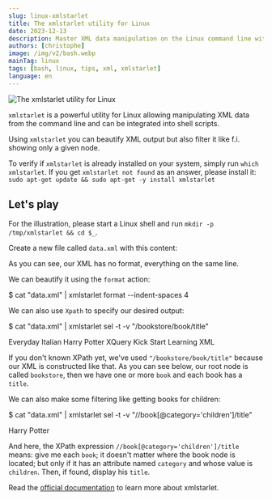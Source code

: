 ```yaml
---
slug: linux-xmlstarlet
title: The xmlstarlet utility for Linux
date: 2023-12-13
description: Master XML data manipulation on the Linux command line with xmlstarlet. This guide shows you how to beautify XML output and filter nodes using XPath expressions.
authors: [christophe]
image: /img/v2/bash.webp
mainTag: linux
tags: [bash, linux, tips, xml, xmlstarlet]
language: en
---
```

![The xmlstarlet utility for Linux](/img/v2/bash.webp)

`xmlstarlet` is a powerful utility for Linux allowing manipulating XML data from the command line and can be integrated into shell scripts.

Using `xmlstarlet` you can beautify XML output but also filter it like f.i. showing only a given node.

<!-- truncate -->

To verify if `xmlstarlet` is already installed on your system, simply run `which xmlstarlet`. If you get `xmlstarlet not found` as an answer, please install it: `sudo apt-get update && sudo apt-get -y install xmlstarlet`

## Let's play

For the illustration, please start a Linux shell and run `mkdir -p /tmp/xmlstarlet && cd $_`.

Create a new file called `data.xml` with this content:

<Snippet filename="data.xml" source="./files/data.xml" />

As you can see, our XML has no format, everything on the same line.

We can beautify it using the `format` action:

<Terminal>
$ cat "data.xml" | xmlstarlet format --indent-spaces 4
</Terminal>

<Snippet filename="data.xml" source="./files/data.part2.xml" />

We can also use `Xpath` to specify our desired output:

<Terminal>
$ cat "data.xml" | xmlstarlet sel -t -v "/bookstore/book/title"

Everyday Italian
Harry Potter
XQuery Kick Start
Learning XML

</Terminal>

If you don't known XPath yet, we've used `"/bookstore/book/title"` because our XML is constructed like that. As you can see below, our root node is called `bookstore`, then we have one or more `book` and each book has a `title`.

<Snippet filename="data.xml" source="./files/data.part3.xml" />

We can also make some filtering like getting books for children:

<Terminal>
$ cat "data.xml" | xmlstarlet sel -t -v "//book[@category='children']/title"

Harry Potter
</Terminal>

And here, the XPath expression `//book[@category='children']/title` means: give me each `book`; it doesn't matter where the book node is located; but only if it has an attribute named `category` and whose value is `children`. Then, if found, display his `title`.

<Snippet filename="data.xml" source="./files/data.part4.xml" />

Read the [official documentation](https://xmlstar.sourceforge.net/docs.php) to learn more about xmlstarlet.